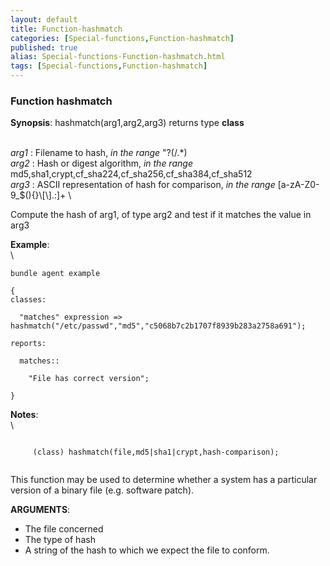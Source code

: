 ```yaml
---
layout: default
title: Function-hashmatch
categories: [Special-functions,Function-hashmatch]
published: true
alias: Special-functions-Function-hashmatch.html
tags: [Special-functions,Function-hashmatch]
---
```


### Function hashmatch

**Synopsis**: hashmatch(arg1,arg2,arg3) returns type **class**

\
 *arg1* : Filename to hash, *in the range* "?(/.\*) \
 *arg2* : Hash or digest algorithm, *in the range*
md5,sha1,crypt,cf\_sha224,cf\_sha256,cf\_sha384,cf\_sha512 \
 *arg3* : ASCII representation of hash for comparison, *in the range*
[a-zA-Z0-9\_\$(){}\\[\\].:]+ \

Compute the hash of arg1, of type arg2 and test if it matches the value
in arg3

**Example**:\
 \

~~~~ {.verbatim}
bundle agent example

{     
classes:

  "matches" expression => hashmatch("/etc/passwd","md5","c5068b7c2b1707f8939b283a2758a691");

reports:

  matches::

    "File has correct version";

}
~~~~

**Notes**:\
 \

~~~~ {.example}
     
     (class) hashmatch(file,md5|sha1|crypt,hash-comparison);
     
~~~~

This function may be used to determine whether a system has a particular
version of a binary file (e.g. software patch).

**ARGUMENTS**:

-   The file concerned
-   The type of hash
-   A string of the hash to which we expect the file to conform.
